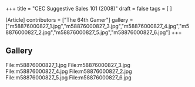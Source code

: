 +++
title = "CEC Suggestive Sales 101 (2008)"
draft = false
tags = [ ]

[Article]
contributors = ["The 64th Gamer"]
gallery = ["m58876000827_1.jpg","m58876000827_3.jpg","m58876000827_4.jpg","m58876000827_2.jpg","m58876000827_5.jpg","m58876000827_6.jpg"]
+++
## Gallery ##
<gallery>
File:m58876000827_1.jpg
File:m58876000827_3.jpg
File:m58876000827_4.jpg
File:m58876000827_2.jpg
File:m58876000827_5.jpg
File:m58876000827_6.jpg
</gallery>